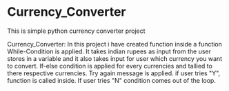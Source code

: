 # Currency_Converter
This is simple python currency converter project

Currency_Converter:
In this project i have created function inside a function While-Condition is applied. It takes indian rupees as input from the user stores in a variable and it also takes input for user which currency you want to convert.
If-else condition is applied for every currencies and tallied to there respective currencies.
Try again message is applied. if user tries "Y", function is called inside. If user tries "N" condition comes out of the loop.

